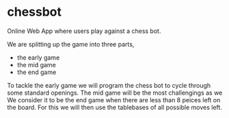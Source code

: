 # chessbot
Online Web App where users play against a chess bot.

We are splitting up the game into three parts, 
  - the early game
  - the mid game
  - the end game

To tackle the early game we will program the chess bot to cycle through some standard openings. 
The mid game will be the most challengings as we 
We consider it to be the end game when there are less than 8 peices left on the board.
For this we will then use the tablebases of all possible moves left.
